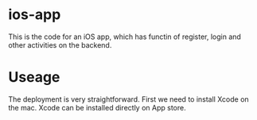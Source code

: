 # ios-app
This is the code for an iOS app, which has functin of register, login and other activities on the backend.

# Useage
The deployment is very straightforward. 
First we need to install Xcode on the mac. Xcode can be installed directly on App store.

